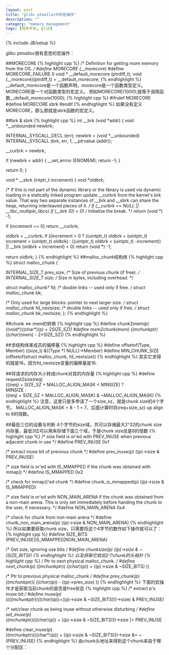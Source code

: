 ```yaml
---
layout: post
title: "glibc ptmalloc中的宏操作"
description: ""
category: "memory management"
tags: [程序开发, glib]
---
```

{% include JB/setup %}

glibc ptmalloc很有意思的宏操作：

##MORECORE
{% highlight cpp %}
/* Definition for getting more memory from the OS.  */
#define MORECORE         (*__morecore)
#define MORECORE_FAILURE 0
void * __default_morecore (ptrdiff_t);
void *(*__morecore)(ptrdiff_t) = __default_morecore;
{% endhighlight %}
__default_morecore是一个函数声明。morecore是一个函数类型定义。
MORECORE是一个对函数类型的宏定义。
例如MORECORE(1000);就等于调用函数__default_morecore(1000);
{% highlight cpp %}
#ifndef MORECORE
#define MORECORE sbrk
#endif
{% endhighlight %}
如果没有定义MORECORE，那么那就是sbrk函数的宏定义。

##brk & sbrk
{% highlight cpp %}
int
__brk (void *addr)
{
  void *__unbounded newbrk;


  INTERNAL_SYSCALL_DECL (err);
  newbrk = (void *__unbounded) INTERNAL_SYSCALL (brk, err, 1,
                              __ptrvalue (addr));


  __curbrk = newbrk;


  if (newbrk < addr)
    {
      __set_errno (ENOMEM);
      return -1;
    }


  return 0;
}


void *
__sbrk (intptr_t increment)
{
  void *oldbrk;


  /* If this is not part of the dynamic library or the library is used
     via dynamic loading in a statically linked program update
     __curbrk from the kernel's brk value.  That way two separate
     instances of __brk and __sbrk can share the heap, returning
     interleaved pieces of it.  */
  if (__curbrk == NULL || __libc_multiple_libcs)
    if (__brk (0) < 0)          /* Initialize the break.  */
      return (void *) -1;


  if (increment == 0)
    return __curbrk;


  oldbrk = __curbrk;
  if ((increment > 0
       ? ((uintptr_t) oldbrk + (uintptr_t) increment < (uintptr_t) oldbrk)
       : ((uintptr_t) oldbrk < (uintptr_t) -increment))
      || __brk (oldbrk + increment) < 0)
    return (void *) -1;


  return oldbrk;
}
{% endhighlight %}
##malloc_chunk结构体
{% highlight cpp %}
struct malloc_chunk {


  INTERNAL_SIZE_T      prev_size;  /* Size of previous chunk (if free).  */
  INTERNAL_SIZE_T      size;       /* Size in bytes, including overhead. */


  struct malloc_chunk* fd;         /* double links -- used only if free. */
  struct malloc_chunk* bk;


  /* Only used for large blocks: pointer to next larger size.  */
  struct malloc_chunk* fd_nextsize; /* double links -- used only if free. */
  struct malloc_chunk* bk_nextsize;
};
{% endhighlight %}

##chunk <=> mem的转换
{% highlight cpp %}
#define chunk2mem(p)   ((void*)((char*)(p) + 2*SIZE_SZ))
#define mem2chunk(mem) ((mchunkptr)((char*)(mem) - 2*SIZE_SZ))
{% endhighlight %}

##求结构体某成员的偏移量
{% highlight cpp %}
#define offsetof(Type, Member) ((size_t) &((Type *) NULL)->Member)
#define MIN_CHUNK_SIZE        (offsetof(struct malloc_chunk, fd_nextsize))
{% endhighlight %}
其实它求得的就是16，因为fd_nextsize变量的偏移量是16.

##将请求的内存大小转成chunk对其的内存量
{% highlight cpp %}
#define request2size(req)                                         \
  (((req) + SIZE_SZ + MALLOC_ALIGN_MASK < MINSIZE)  ?             \
   MINSIZE :                                                      \
   ((req) + SIZE_SZ + MALLOC_ALIGN_MASK) & ~MALLOC_ALIGN_MASK)
{% endhighlight %}
注意，这里只是多申请了一个size_sz，就是chunk size的4个字节。
MALLOC_ALIGN_MASK = 8 - 1 = 7，后面计算时将(req+size_sz) up align to 8的倍数。

##最低三位的设置与判断
4个字节的size域，共可以存储最大2^32的chunk size内存量，最低3位可以用来存储下面三个域，于是chunk size总是8的倍数
{% highlight cpp %}
/* size field is or'ed with PREV_INUSE when previous adjacent chunk in use */
#define PREV_INUSE 0x1

/* extract inuse bit of previous chunk */
#define prev_inuse(p)       ((p)->size & PREV_INUSE)

/* size field is or'ed with IS_MMAPPED if the chunk was obtained with mmap() */
#define IS_MMAPPED 0x2

/* check for mmap()'ed chunk */
#define chunk_is_mmapped(p) ((p)->size & IS_MMAPPED)

/* size field is or'ed with NON_MAIN_ARENA if the chunk was obtained
   from a non-main arena.  This is only set immediately before handing
   the chunk to the user, if necessary.  */
#define NON_MAIN_ARENA 0x4

/* check for chunk from non-main arena */
#define chunk_non_main_arena(p) ((p)->size & NON_MAIN_ARENA)
{% endhighlight %}
所以如果要获取chunk size，只需要将这个4字节的数作如下操作就可以了：
{% highlight cpp %}
#define SIZE_BITS (PREV_INUSE|IS_MMAPPED|NON_MAIN_ARENA)

/* Get size, ignoring use bits */
#define chunksize(p)         ((p)->size & ~(SIZE_BITS))
{% endhighlight %}
以及获取它前后2个chunk的头指针
{% highlight cpp %}
/* Ptr to next physical malloc_chunk. */
#define next_chunk(p) ((mchunkptr)( ((char*)(p)) + ((p)->size & ~SIZE_BITS) ))

/* Ptr to previous physical malloc_chunk */
#define prev_chunk(p) ((mchunkptr)( ((char*)(p)) - ((p)->prev_size) ))
{% endhighlight %}
下面的宏操作才是获取当前chunk的是否是free状态
{% highlight cpp %}
/* extract p's inuse bit */
#define inuse(p)\
((((mchunkptr)(((char*)(p))+((p)->size & ~SIZE_BITS)))->size) & PREV_INUSE)

/* set/clear chunk as being inuse without otherwise disturbing */
#define set_inuse(p)\
((mchunkptr)(((char*)(p)) + ((p)->size & ~SIZE_BITS)))->size |= PREV_INUSE

#define clear_inuse(p)\
((mchunkptr)(((char*)(p)) + ((p)->size & ~SIZE_BITS)))->size &= ~(PREV_INUSE)
{% endhighlight %}
由chunk头地址来得到这个chunk来自于哪个分配区：





